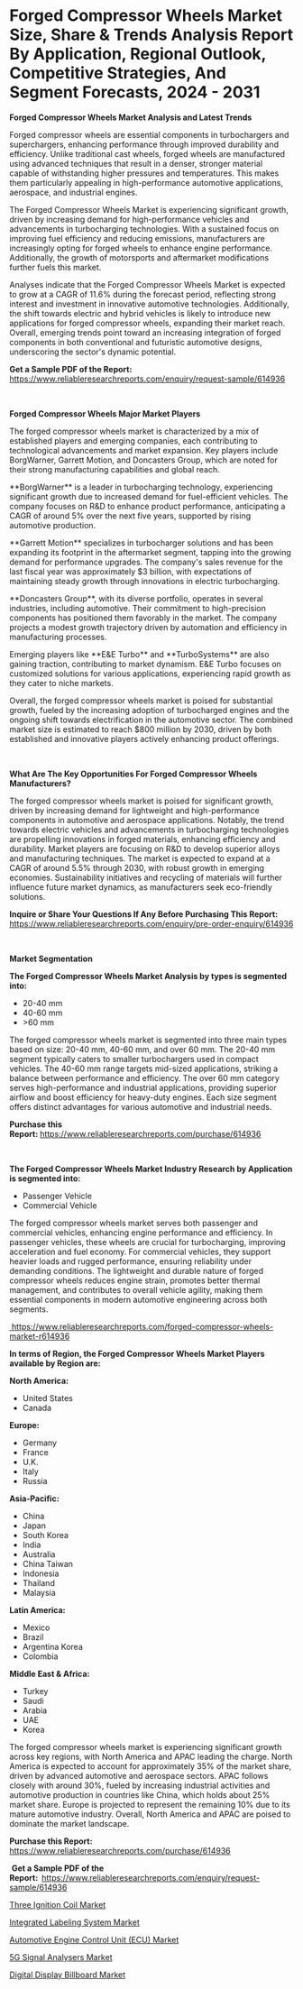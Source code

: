 <p><h1>Forged Compressor Wheels Market Size, Share & Trends Analysis Report By Application, Regional Outlook, Competitive Strategies, And Segment Forecasts, 2024 - 2031</h1></p><p><strong>Forged Compressor Wheels Market Analysis and Latest Trends</strong></p>
<p><p>Forged compressor wheels are essential components in turbochargers and superchargers, enhancing performance through improved durability and efficiency. Unlike traditional cast wheels, forged wheels are manufactured using advanced techniques that result in a denser, stronger material capable of withstanding higher pressures and temperatures. This makes them particularly appealing in high-performance automotive applications, aerospace, and industrial engines.</p><p>The Forged Compressor Wheels Market is experiencing significant growth, driven by increasing demand for high-performance vehicles and advancements in turbocharging technologies. With a sustained focus on improving fuel efficiency and reducing emissions, manufacturers are increasingly opting for forged wheels to enhance engine performance. Additionally, the growth of motorsports and aftermarket modifications further fuels this market.</p><p>Analyses indicate that the Forged Compressor Wheels Market is expected to grow at a CAGR of 11.6% during the forecast period, reflecting strong interest and investment in innovative automotive technologies. Additionally, the shift towards electric and hybrid vehicles is likely to introduce new applications for forged compressor wheels, expanding their market reach. Overall, emerging trends point toward an increasing integration of forged components in both conventional and futuristic automotive designs, underscoring the sector's dynamic potential.</p></p>
<p><strong>Get a Sample PDF of the Report:&nbsp;</strong> <a href="https://www.reliableresearchreports.com/enquiry/request-sample/614936?utm_campaign=6&utm_medium=2&utm_source=Github&utm_content=ia&utm_term=01102024&utm_id=forged-compressor-wheels">https://www.reliableresearchreports.com/enquiry/request-sample/614936</a></p>
<p>&nbsp;</p>
<p><strong>Forged Compressor Wheels Major Market Players</strong></p>
<p><p>The forged compressor wheels market is characterized by a mix of established players and emerging companies, each contributing to technological advancements and market expansion. Key players include BorgWarner, Garrett Motion, and Doncasters Group, which are noted for their strong manufacturing capabilities and global reach. </p><p>**BorgWarner** is a leader in turbocharging technology, experiencing significant growth due to increased demand for fuel-efficient vehicles. The company focuses on R&D to enhance product performance, anticipating a CAGR of around 5% over the next five years, supported by rising automotive production.</p><p>**Garrett Motion** specializes in turbocharger solutions and has been expanding its footprint in the aftermarket segment, tapping into the growing demand for performance upgrades. The company's sales revenue for the last fiscal year was approximately $3 billion, with expectations of maintaining steady growth through innovations in electric turbocharging.</p><p>**Doncasters Group**, with its diverse portfolio, operates in several industries, including automotive. Their commitment to high-precision components has positioned them favorably in the market. The company projects a modest growth trajectory driven by automation and efficiency in manufacturing processes. </p><p>Emerging players like **E&E Turbo** and **TurboSystems** are also gaining traction, contributing to market dynamism. E&E Turbo focuses on customized solutions for various applications, experiencing rapid growth as they cater to niche markets.</p><p>Overall, the forged compressor wheels market is poised for substantial growth, fueled by the increasing adoption of turbocharged engines and the ongoing shift towards electrification in the automotive sector. The combined market size is estimated to reach $800 million by 2030, driven by both established and innovative players actively enhancing product offerings.</p></p>
<p>&nbsp;</p>
<p><strong>What Are The Key Opportunities For Forged Compressor Wheels Manufacturers?</strong></p>
<p><p>The forged compressor wheels market is poised for significant growth, driven by increasing demand for lightweight and high-performance components in automotive and aerospace applications. Notably, the trend towards electric vehicles and advancements in turbocharging technologies are propelling innovations in forged materials, enhancing efficiency and durability. Market players are focusing on R&D to develop superior alloys and manufacturing techniques. The market is expected to expand at a CAGR of around 5.5% through 2030, with robust growth in emerging economies. Sustainability initiatives and recycling of materials will further influence future market dynamics, as manufacturers seek eco-friendly solutions.</p></p>
<p><strong>Inquire or Share Your Questions If Any Before Purchasing This Report:</strong> <a href="https://www.reliableresearchreports.com/enquiry/pre-order-enquiry/614936?utm_campaign=6&utm_medium=2&utm_source=Github&utm_content=ia&utm_term=01102024&utm_id=forged-compressor-wheels">https://www.reliableresearchreports.com/enquiry/pre-order-enquiry/614936</a></p>
<p>&nbsp;</p>
<p><strong>Market Segmentation</strong></p>
<p><strong>The Forged Compressor Wheels Market Analysis by types is segmented into:</strong></p>
<p><ul><li>20-40 mm</li><li>40-60 mm</li><li>>60 mm</li></ul></p>
<p><p>The forged compressor wheels market is segmented into three main types based on size: 20-40 mm, 40-60 mm, and over 60 mm. The 20-40 mm segment typically caters to smaller turbochargers used in compact vehicles. The 40-60 mm range targets mid-sized applications, striking a balance between performance and efficiency. The over 60 mm category serves high-performance and industrial applications, providing superior airflow and boost efficiency for heavy-duty engines. Each size segment offers distinct advantages for various automotive and industrial needs.</p></p>
<p><strong>Purchase this Report:&nbsp;</strong><a href="https://www.reliableresearchreports.com/purchase/614936?utm_campaign=6&utm_medium=2&utm_source=Github&utm_content=ia&utm_term=01102024&utm_id=forged-compressor-wheels">https://www.reliableresearchreports.com/purchase/614936</a></p>
<p>&nbsp;</p>
<p><strong>The Forged Compressor Wheels Market Industry Research by Application is segmented into:</strong></p>
<p><ul><li>Passenger Vehicle</li><li>Commercial Vehicle</li></ul></p>
<p><p>The forged compressor wheels market serves both passenger and commercial vehicles, enhancing engine performance and efficiency. In passenger vehicles, these wheels are crucial for turbocharging, improving acceleration and fuel economy. For commercial vehicles, they support heavier loads and rugged performance, ensuring reliability under demanding conditions. The lightweight and durable nature of forged compressor wheels reduces engine strain, promotes better thermal management, and contributes to overall vehicle agility, making them essential components in modern automotive engineering across both segments.</p></p>
<p><a href="https://www.reliableresearchreports.com/forged-compressor-wheels-market-r614936?utm_campaign=6&utm_medium=2&utm_source=Github&utm_content=ia&utm_term=01102024&utm_id=forged-compressor-wheels">&nbsp;https://www.reliableresearchreports.com/forged-compressor-wheels-market-r614936</a></p>
<p><strong>In terms of Region, the Forged Compressor Wheels Market Players available by Region are:</strong></p>
<p>
    <p> <strong> North America: </strong>
        <ul>
            <li>United States</li>
            <li>Canada</li>
        </ul>
        </p> 
    <p> <strong> Europe: </strong>
        <ul>
            <li>Germany</li>
            <li>France</li>
            <li>U.K.</li>
            <li>Italy</li>
            <li>Russia</li>
        </ul>
        </p> 
    <p> <strong> Asia-Pacific: </strong>
        <ul>
            <li>China</li>
            <li>Japan</li>
            <li>South Korea</li>
            <li>India</li>
            <li>Australia</li>
            <li>China Taiwan</li>
            <li>Indonesia</li>
            <li>Thailand</li>
            <li>Malaysia</li>
        </ul>
        </p> 
    <p> <strong> Latin America: </strong>
        <ul>
            <li>Mexico</li>
            <li>Brazil</li>
            <li>Argentina Korea</li>
            <li>Colombia</li>
        </ul>
        </p> 
    <p> <strong> Middle East & Africa: </strong>
        <ul>
            <li>Turkey</li>
            <li>Saudi</li>
            <li>Arabia</li>
            <li>UAE</li>
            <li>Korea</li>
        </ul>
    </p>
    </p>
<p><p>The forged compressor wheels market is experiencing significant growth across key regions, with North America and APAC leading the charge. North America is expected to account for approximately 35% of the market share, driven by advanced automotive and aerospace sectors. APAC follows closely with around 30%, fueled by increasing industrial activities and automotive production in countries like China, which holds about 25% market share. Europe is projected to represent the remaining 10% due to its mature automotive industry. Overall, North America and APAC are poised to dominate the market landscape.</p></p>
<p><strong>Purchase this Report: </strong><a href="https://www.reliableresearchreports.com/purchase/614936?utm_campaign=6&utm_medium=2&utm_source=Github&utm_content=ia&utm_term=01102024&utm_id=forged-compressor-wheels">https://www.reliableresearchreports.com/purchase/614936</a></p>
<p>&nbsp;<strong>Get a Sample PDF of the Report:&nbsp;&nbsp;</strong><a href="https://www.reliableresearchreports.com/enquiry/request-sample/614936?utm_campaign=6&utm_medium=2&utm_source=Github&utm_content=ia&utm_term=01102024&utm_id=forged-compressor-wheels">https://www.reliableresearchreports.com/enquiry/request-sample/614936</a></p>
<p><strong></strong></p>
<p><p><a href="https://github.com/bmorecock/Market-Research-Report-List-5/blob/main/three-ignition-coil-market.md?utm_campaign=6&utm_medium=2&utm_source=Github&utm_content=ia&utm_term=01102024&utm_id=forged-compressor-wheels">Three Ignition Coil Market</a></p><p><a href="https://www.linkedin.com/pulse/global-integrated-labeling-system-market-product-type-application-nqtof?utm_campaign=6&utm_medium=2&utm_source=Github&utm_content=ia&utm_term=01102024&utm_id=forged-compressor-wheels">Integrated Labeling System Market</a></p><p><a href="https://medium.com/@hobinogaldacor/automotive-engine-control-unit-ecu-market-size-share-analysis-growth-trends-forecast-2024-d37aa61c03fe?postPublishedType=repub&utm_campaign=6&utm_medium=2&utm_source=Github&utm_content=ia&utm_term=01102024&utm_id=forged-compressor-wheels">Automotive Engine Control Unit (ECU) Market</a></p><p><a href="https://github.com/AshrafKhan865/Market-Research-Report-List-1/blob/main/5g-signal-analysers-market.md?utm_campaign=6&utm_medium=2&utm_source=Github&utm_content=ia&utm_term=01102024&utm_id=forged-compressor-wheels">5G Signal Analysers Market</a></p><p><a href="https://issuu.com/reportprime-2/docs/digital-display-billboard-market-si_125b35d8a3b3fc?utm_campaign=6&utm_medium=2&utm_source=Github&utm_content=ia&utm_term=01102024&utm_id=forged-compressor-wheels">Digital Display Billboard Market</a></p></p>